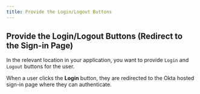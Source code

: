 ```yaml
---
title: Provide the Login/Logout Buttons
---
```

## Provide the Login/Logout Buttons (Redirect to the Sign-in Page) 

In the relevant location in your application, you want to provide `Login` and `Logout` buttons for the user.

When a user clicks the **Login** button, they are redirected to the Okta hosted sign-in page where they can authenticate.

<!-- >> Note: To customize this sign-in page, see the [Customization Guide](customization-guide-link). -->

<StackSelector snippet="login-redirect"/>